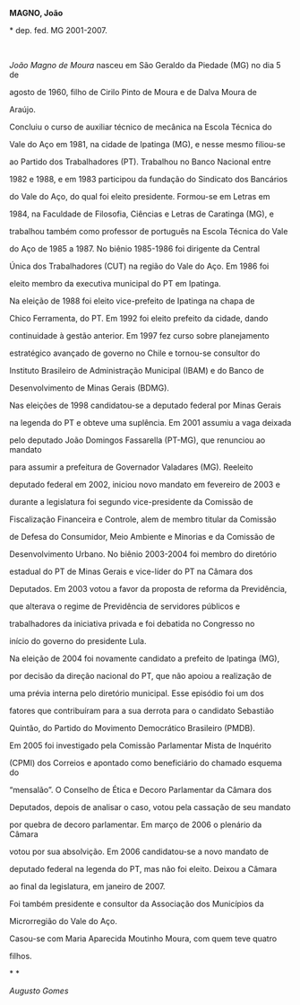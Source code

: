 **MAGNO, João**



\* dep. fed. MG 2001-2007.



 



*João Magno de Moura* nasceu em São Geraldo da Piedade (MG) no dia 5 de

agosto de 1960, filho de Cirilo Pinto de Moura e de Dalva Moura de

Araújo.



Concluiu o curso de auxiliar técnico de mecânica na Escola Técnica do

Vale do Aço em 1981, na cidade de Ipatinga (MG), e nesse mesmo filiou-se

ao Partido dos Trabalhadores (PT). Trabalhou no Banco Nacional entre

1982 e 1988, e em 1983 participou da fundação do Sindicato dos Bancários

do Vale do Aço, do qual foi eleito presidente. Formou-se em Letras em

1984, na Faculdade de Filosofia, Ciências e Letras de Caratinga (MG), e

trabalhou também como professor de português na Escola Técnica do Vale

do Aço de 1985 a 1987. No biênio 1985-1986 foi dirigente da Central

Única dos Trabalhadores (CUT) na região do Vale do Aço. Em 1986 foi

eleito membro da executiva municipal do PT em Ipatinga.



Na eleição de 1988 foi eleito vice-prefeito de Ipatinga na chapa de

Chico Ferramenta, do PT. Em 1992 foi eleito prefeito da cidade, dando

continuidade à gestão anterior. Em 1997 fez curso sobre planejamento

estratégico avançado de governo no Chile e tornou-se consultor do

Instituto Brasileiro de Administração Municipal (IBAM) e do Banco de

Desenvolvimento de Minas Gerais (BDMG).



Nas eleições de 1998 candidatou-se a deputado federal por Minas Gerais

na legenda do PT e obteve uma suplência. Em 2001 assumiu a vaga deixada

pelo deputado João Domingos Fassarella (PT-MG), que renunciou ao mandato

para assumir a prefeitura de Governador Valadares (MG). Reeleito

deputado federal em 2002, iniciou novo mandato em fevereiro de 2003 e

durante a legislatura foi segundo vice-presidente da Comissão de

Fiscalização Financeira e Controle, alem de membro titular da Comissão

de Defesa do Consumidor, Meio Ambiente e Minorias e da Comissão de

Desenvolvimento Urbano. No biênio 2003-2004 foi membro do diretório

estadual do PT de Minas Gerais e vice-líder do PT na Câmara dos

Deputados. Em 2003 votou a favor da proposta de reforma da Previdência,

que alterava o regime de Previdência de servidores públicos e

trabalhadores da iniciativa privada e foi debatida no Congresso no

início do governo do presidente Lula.



Na eleição de 2004 foi novamente candidato a prefeito de Ipatinga (MG),

por decisão da direção nacional do PT, que não apoiou a realização de

uma prévia interna pelo diretório municipal. Esse episódio foi um dos

fatores que contribuíram para a sua derrota para o candidato Sebastião

Quintão, do Partido do Movimento Democrático Brasileiro (PMDB).



Em 2005 foi investigado pela Comissão Parlamentar Mista de Inquérito

(CPMI) dos Correios e apontado como beneficiário do chamado esquema do

“mensalão”. O Conselho de Ética e Decoro Parlamentar da Câmara dos

Deputados, depois de analisar o caso, votou pela cassação de seu mandato

por quebra de decoro parlamentar. Em março de 2006 o plenário da Câmara

votou por sua absolvição. Em 2006 candidatou-se a novo mandato de

deputado federal na legenda do PT, mas não foi eleito. Deixou a Câmara

ao final da legislatura, em janeiro de 2007.



Foi também presidente e consultor da Associação dos Municípios da

Microrregião do Vale do Aço.



Casou-se com Maria Aparecida Moutinho Moura, com quem teve quatro

filhos.



* *



*Augusto Gomes*



